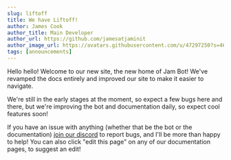 ```yaml
---
slug: liftoff
title: We have Liftoff!
author: James Cook
author_title: Main Developer
author_url: https://github.com/jamesatjaminit
author_image_url: https://avatars.githubusercontent.com/u/47297250?s=460&u=2ea362e14c23663216ac15d21bee8ce0391075fc&v=4
tags: [announcements]
---
```

Hello hello! Welcome to our new site, the new home of Jam Bot! We've revamped the docs entirely and improved our site to make it easier to navigate.  

We're still in the early stages at the moment, so expect a few bugs here and there, but we're improving the bot and documentation daily, so expect cool features soon!  

If you have an issue with anything (whether that be the bot or the documentation) [join our discord](https://discord.gg/jbJvckFwda) to report bugs, and I'll be more than happy to help! You can also click "edit this page" on any of our documentation pages, to suggest an edit!